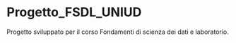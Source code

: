 # Progetto_FSDL_UNIUD
Progetto sviluppato per il corso Fondamenti di scienza dei dati e laboratorio.
